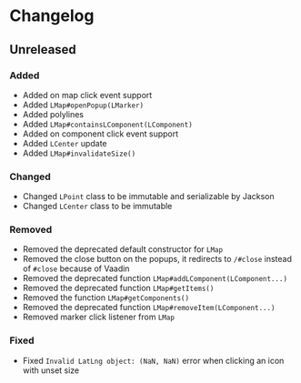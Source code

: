 # Changelog

## Unreleased

### Added

- Added on map click event support
- Added `LMap#openPopup(LMarker)`
- Added polylines
- Added `LMap#containsLComponent(LComponent)`
- Added on component click event support
- Added `LCenter` update
- Added `LMap#invalidateSize()`

### Changed

- Changed `LPoint` class to be immutable and serializable by Jackson
- Changed `LCenter` class to be immutable

### Removed

- Removed the deprecated default constructor for `LMap`
- Removed the close button on the popups, it redirects to `/#close` instead
  of `#close` because of Vaadin
- Removed the deprecated function `LMap#addLComponent(LComponent...)`
- Removed the deprecated function `LMap#getItems()`
- Removed the function `LMap#getComponents()`
- Removed the deprecated function `LMap#removeItem(LComponent...)`
- Removed marker click listener from `LMap`

### Fixed

- Fixed `Invalid LatLng object: (NaN, NaN)` error when clicking an icon with
  unset size
